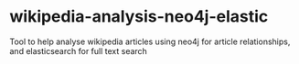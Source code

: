 # wikipedia-analysis-neo4j-elastic
Tool to help analyse wikipedia articles using neo4j for article relationships, and elasticsearch for full text search
